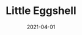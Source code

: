 ---
description: "Pattern%3A%20Little%20%7C%20Color%3A%20Eggshell%20%7C%20Width%3A%2054%u201D%20%7C%20Content%3A%20100%25%20Polyester%20%7C%20Abrasion%3A%2050%2C000%20Double%20Rubs%20-%20Wyzenbeek%20Method%20%7C%20Repeat%3A%20n/a%20%7C%20Finish%3A%20INCASE%20by%20CRYPTON%20%7C%20Flammability%3A%20NFPA%20260%2C%20UFAC%20Class%201%2C%20CAL%20117%20%7C%20Applications%3A%20Contract%20/%20Hospitality%2C%20Residential%20%7C%20"
tags: 
  - "Lark Fontaine"
  - "Little"
  - "Textiles"
image_primary: "img/Little_Eggshell_large.jpg"
href: "https://www.larkfontaine.com/collections/textiles/products/little-eggshell"
designer: "Lark Fontaine"
title: "Little Eggshell"
category: "Textiles"
subtitle: ""
manufacturer: "Lark Fontaine"
slug: "/manufacturers/lark-fontaine/textiles/lark-fontaine-little-eggshell"
date: "2021-04-01"
---